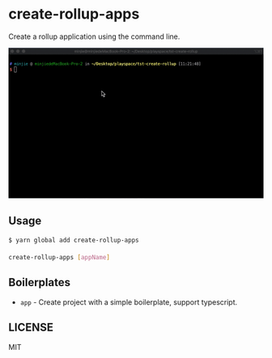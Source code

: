 # create-rollup-apps

Create a rollup application using the command line.

![example-video](https://raw.githubusercontent.com/nullwuwu/cloud-disk/master/2020-04-28112157.gif)

## Usage

```bash
$ yarn global add create-rollup-apps

create-rollup-apps [appName]
```

## Boilerplates

- `app` - Create project with a simple boilerplate, support typescript.

## LICENSE

MIT
